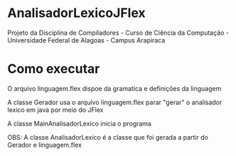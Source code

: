 # AnalisadorLexicoJFlex

Projeto da Disciplina de Compiladores - Curso de Ciência da Computação - Universidade Federal de Alagoas - Campus Arapiraca

# Como executar

O arquivo linguagem.flex dispoe da gramatica e definições da linguagem

A classe Gerador usa o arquivo linguagem.flex parar "gerar" o analisador lexico em java por meio do JFlex

A classe MainAnalisadorLexico inicia o programa


OBS: A classe AnalisadorLexico é a classe que foi gerada a partir do Gerador e linguagem.flex
